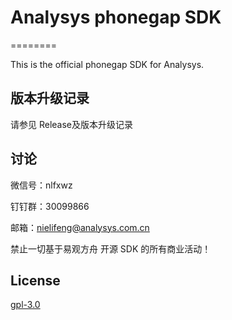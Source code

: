 
# Analysys phonegap SDK

========

This is the official phonegap SDK for Analysys.


## 版本升级记录

请参见 Release及版本升级记录

## 讨论

微信号：nlfxwz

钉钉群：30099866

邮箱：nielifeng@analysys.com.cn

禁止一切基于易观方舟  开源 SDK 的所有商业活动！

## License

[gpl-3.0](https://www.gnu.org/licenses/gpl-3.0.txt)

